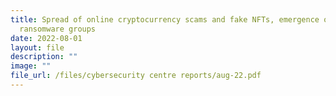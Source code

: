 ```yaml
---
title: Spread of online cryptocurrency scams and fake NFTs, emergence of new
  ransomware groups
date: 2022-08-01
layout: file
description: ""
image: ""
file_url: /files/cybersecurity centre reports/aug-22.pdf
---
```

